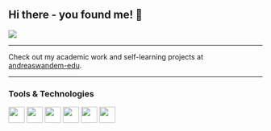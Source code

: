 ## Hi there - you found me! 👋
![](https://komarev.com/ghpvc/?username=wandemedu&style=for-the-badge)

---

Check out my academic work and self-learning projects at [andreaswandem-edu](https://github.com/andreaswandem-edu).

---
### Tools & Technologies
<div>
  <img src="https://cdn.jsdelivr.net/gh/devicons/devicon@latest/icons/css3/css3-original.svg" width="32"/>
  <img src="https://cdn.jsdelivr.net/gh/devicons/devicon@latest/icons/figma/figma-original.svg" width="32"/>
  <img src="https://cdn.jsdelivr.net/gh/devicons/devicon@latest/icons/html5/html5-original.svg" width="32"/>
  <img src="https://cdn.jsdelivr.net/gh/devicons/devicon@latest/icons/java/java-original.svg" width="32"/>
  <img src="https://cdn.jsdelivr.net/gh/devicons/devicon@latest/icons/javascript/javascript-original.svg" width="32"/>
  <img src="https://cdn.jsdelivr.net/gh/devicons/devicon@latest/icons/mysql/mysql-original.svg" width="32"/>
</div>
